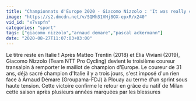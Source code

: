 ```yaml
---
title: "Championnats d'Europe 2020 - Giacomo Nizzolo : 'It was really close'"
image: "https://s2.dmcdn.net/v/SQMh31VHj8OX-epxR/x240"
vid_id: "x7vspfn"
categories: "sport"
tags: ["giacomo nizzolo","arnaud demare","pascal ackermann"]
date: "2020-08-27T11:07:03+03:00"
---
```

Le titre reste en Italie ! Après Matteo Trentin (2018) et Elia Viviani (2019), Giacomo Nizzolo (Team NTT Pro Cycling) devient le troisième coureur transalpin à remporter le maillot de champion d'Europe. Le coureur de 31 ans, déjà sacré champion d'Italie il y a trois jours, s'est imposé d'un rien face à Arnaud Démare (Groupama-FDJ) à Plouay au terme d'un sprint sous haute tension. Cette victoire confirme le retour en grâce du natif de Milan cette saison après plusieurs années marquées par les blessures
